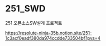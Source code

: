 # 251_SWD
251 오픈소스SW설계 프로젝트

https://resolute-ninja-35b.notion.site/251-1c3acf0eadf380da974ccdde733504bf?pvs=4
